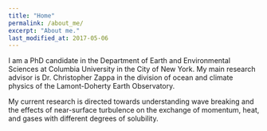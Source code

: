 ```yaml
---
title: "Home"
permalink: /about_me/
excerpt: "About me."
last_modified_at: 2017-05-06
---
```


I am a PhD candidate in the Department of Earth and Environmental Sciences at Columbia University in the City of New York. My main research advisor is Dr. Christopher Zappa in the division of ocean and climate physics of the Lamont-Doherty Earth Observatory.

My current research is directed towards understanding wave breaking and the effects of near-surface turbulence on the exchange of momentum, heat, and gases with different degrees of solubility. 